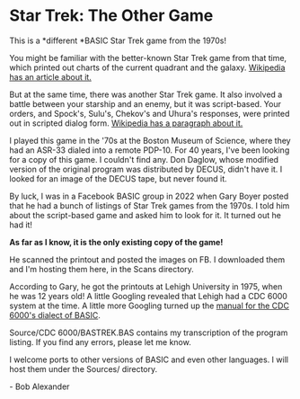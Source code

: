 # Star Trek: The Other Game

 This is a *different *BASIC Star Trek game from the 1970s!

You might be familiar with the better-known Star Trek game from that time, which printed out charts of the current quadrant and the galaxy. [Wikipedia has an article about it.](https://en.wikipedia.org/wiki/Star_Trek_(1971_video_game))

But at the same time, there was another Star Trek game. It also involved a battle between your starship and an enemy, but it was script-based. Your orders, and Spock's, Sulu's, Chekov's and Uhura's responses, were printed out in scripted dialog form. [Wikipedia has a paragraph about it.](https://en.wikipedia.org/wiki/Don_Daglow#University_mainframe_games_in_the_1970s)

I played this game in the '70s at the Boston Museum of Science, where they had an ASR-33 dialed into a remote PDP-10. For 40 years, I've been looking for a copy of this game. I couldn't find any. Don Daglow, whose modified version of the original program was distributed by DECUS, didn't have it. I looked for an image of the DECUS tape, but never found it.

By luck, I was in a Facebook BASIC group in 2022 when Gary Boyer posted that he had a bunch of listings of Star Trek games from the 1970s. I told him about the script-based game and asked him to look for it. It turned out he had it!

**As far as I know, it is the only existing copy of the game!**

He scanned the printout and posted the images on FB. I downloaded them and I'm hosting them here, in the Scans directory.

According to Gary, he got the printouts at Lehigh University in 1975, when he was 12 years old! A little Googling revealed that Lehigh had a CDC 6000 system at the time. A little more Googling turned up the [manual for the CDC 6000's dialect of BASIC](http://bitsavers.trailing-edge.com/pdf/cdc/cyber/lang/basic/19980300B_BASIC_Language_Version_2_Reference_Nov74.pdf).

Source/CDC 6000/BASTREK.BAS contains my transcription of the program listing. If you find any errors, please let me know.

I welcome ports to other versions of BASIC and even other languages. I will host them under the Sources/ directory.

\- Bob Alexander
